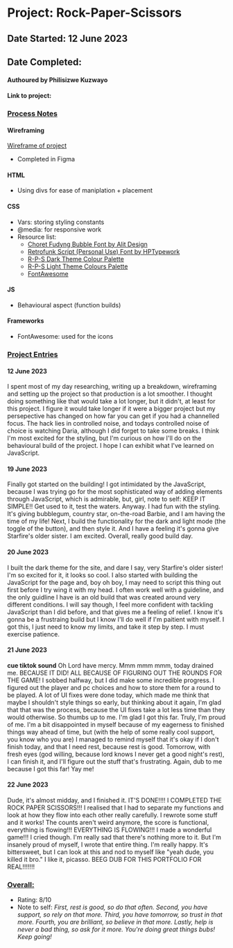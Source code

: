 # Project: Rock-Paper-Scissors
## Date Started: 12 June 2023
## Date Completed:

#### Authoured by Philisizwe Kuzwayo
#### Link to project: 

### <ins>Process Notes</ins>
#### Wireframing
[Wireframe of project](https://www.figma.com/file/VctuepGyMwuIOFPSOfvJGQ/Rock-Paper-Scissors?type=design&node-id=0%3A1&t=sB99NE2OnvbW5lbI-1)
* Completed in Figma

#### HTML
* Using divs for ease of maniplation + placement

#### CSS
* Vars: storing styling constants
* @media: for responsive work
* Resource list:
    * [Choret Fudyng Bubble Font by Alit Design](https://www.fontspace.com/choret-fudyng-bubble-font-f96952)
    * [Retrofunk Script (Personal Use) Font by HPTypework](https://www.fontspace.com/retrofunk-script-font-f35078)
    * [R-P-S Dark Theme Colour Palette](https://coolors.co/291b2c-6b2b75-b579bf-9954c4-b482d5)
    * [R-P-S Light Theme Colours Palette](https://coolors.co/e34f6a-e69bb1-d1778e-e2b1b1-f19cdc)
    * [FontAwesome](https://fontawesome.com/icons)

#### JS
* Behavioural aspect (function builds)

#### Frameworks
* FontAwesome: used for the icons

### <ins>Project Entries</ins>
#### 12 June 2023
I spent most of my day researching, writing up a breakdown, wireframing and setting up the project so that production is a lot smoother. I thought doing something like that would take a lot longer, but it didn't, at least for this project. I figure it would take longer if it were a bigger project but my persepective has changed on how far you can get if you had a channelled focus. The hack lies in controlled noise, and todays controlled noise of choice is watching Daria, although I did forget to take some breaks. I think I'm most excited for the styling, but I'm curious on how I'll do on the behavioural build of the project. I hope I can exhibit what I've learned on JavaScript.

#### 19 June 2023
Finally got started on the building! I got intimidated by the JavaScript, because I was trying go for the most sophisticated way of adding elements through JavaScript, which is admirable, but, girl, note to self: KEEP IT SIMPLE!! Get used to it, test the waters. Anyway. I had fun with the styling. It's giving bubblegum, country star, on-the-road Barbie, and I am having the time of my life! Next, I build the functionality for the dark and light mode (the toggle of the button), and then style it. And I have a feeling it's gonna give Starfire's older sister. I am excited. Overall, really good build day.

#### 20 June 2023
I built the dark theme for the site, and dare I say, very Starfire's older sister! I'm so excited for it, it looks so cool. I also started with building the JavaScript for the page and, boy oh boy, I may need to script this thing out first before I try wing it with my head. I often work well with a guideline, and the only guidline I have is an old build that was created around very different conditions. I will say though, I feel more confident with tackling JavaScript than I did before, and that gives me a feeling of relief. I know it's gonna be a frustraing build but I know I'll do well if I'm paitient with myself. I got this, I just need to know my limits, and take it step by step. I must exercise patience.

#### 21 June 2023
**cue tiktok sound** Oh Lord have mercy. Mmm mmm mmm, today drained me. BECAUSE IT DID! ALL BECAUSE OF FIGURING OUT THE ROUNDS FOR THE GAME! I sobbed halfway, but I did make some incredible progress. I figured out the player and pc choices and how to store them for a round to be played. A lot of UI fixes were done today, which made me think that maybe I shouldn't style things so early, but thinking about it again, I'm glad that that was the process, because the UI fixes take a lot less time than they would otherwise. So thumbs up to me. I'm glad I got this far. Truly, I'm proud of me. I'm a bit disappointed in myself because of my eagerness to finished things way ahead of time, but (with the help of some really cool support, you know who you are) I managed to remind myself that it's okay if I don't finish today, and that I need rest, because rest is good. Tomorrow, with fresh eyes (god willing, because lord knows I never get a good night's rest), I can finish it, and I'll figure out the stuff that's frustrating. Again, dub to me because I got this far! Yay me!

#### 22 June 2023
Dude, it's almost midday, and I finished it. IT'S DONE!!!! I COMPLETED THE ROCK PAPER SCISSORS!!! I realised that I had to separate my functions and look at how they flow into each other really carefully. I rewrote some stuff and it works! The counts aren't weird anymore, the score is functional, everything is flowing!!! EVERYTHING IS FLOWING!!! I made a wonderful game!!! I cried though. I'm really sad that there's nothing more to it. But I'm insanely proud of myself, I wrote that entire thing. I'm really happy. It's bittersweet, but I can look at this and nod to myself like "yeah dude, you killed it bro." I like it, picasso. BEEG DUB FOR THIS PORTFOLIO FOR REAL!!!!!!!

### <ins>Overall:</ins>
* Rating: 8/10
* Note to self: *First, rest is good, so do that often. Second, you have support, so rely on that more. Third, you have tomorrow, so trust in that more. Fourth, you are brilliant, so believe in that more. Lastly, help is never a bad thing, so ask for it more. You're doing great things bubs! Keep going!*